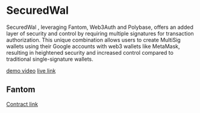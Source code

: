 # SecuredWal

SecuredWal , leveraging Fantom, Web3Auth and Polybase, offers an added layer of security and control by requiring multiple signatures for transaction authorization. This unique combination allows users to create MultiSig wallets using their Google accounts with web3 wallets like MetaMask, resulting in heightened security and increased control compared to traditional single-signature wallets.

[demo video]()
[live link]()

## Fantom

[Contract link](https://testnet.ftmscan.com/address/0xe9f35F8C12B10b497D2193398805e5D8Cab1f8E2)

